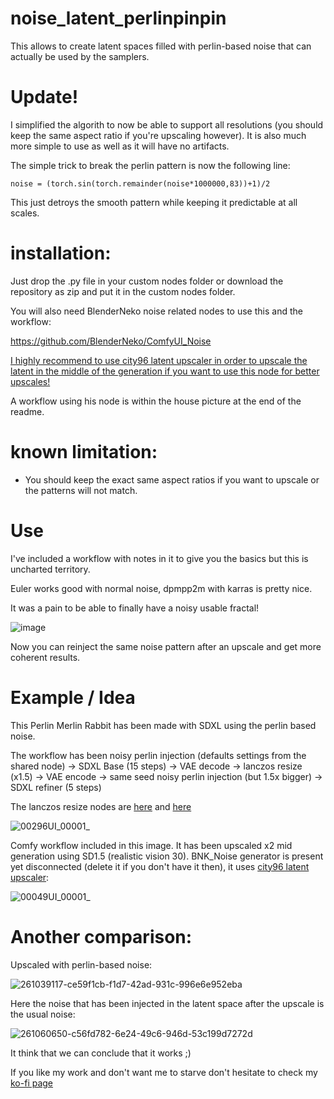 # noise_latent_perlinpinpin
This allows to create latent spaces filled with perlin-based noise that can actually be used by the samplers.

# Update!
I simplified the algorith to now be able to support all resolutions (you should keep the same aspect ratio if you're upscaling however).
It is also much more simple to use as well as it will have no artifacts.

The simple trick to break the perlin pattern is now the following line:

    noise = (torch.sin(torch.remainder(noise*1000000,83))+1)/2

This just detroys the smooth pattern while keeping it predictable at all scales.


# installation:
Just drop the .py file in your custom nodes folder or download the repository as zip and put it in the custom nodes folder.

You will also need BlenderNeko noise related nodes to use this and the workflow:

https://github.com/BlenderNeko/ComfyUI_Noise

[I highly recommend to use city96 latent upscaler in order to upscale the latent in the middle of the generation if you want to use this node for better upscales!](https://github.com/city96/SD-Latent-Upscaler)

A workflow using his node is within the house picture at the end of the readme.

# known limitation:
- You should keep the exact same aspect ratios if you want to upscale or the patterns will not match.

# Use

I've included a workflow with notes in it to give you the basics but this is uncharted territory.

Euler works good with normal noise, dpmpp2m with karras is pretty nice.

It was a pain to be able to finally have a noisy usable fractal!

![image](https://github.com/Extraltodeus/noise_latent_perlinpinpin/assets/15731540/22b5e919-8d05-491b-af0c-7c62a78eb6d7)

Now you can reinject the same noise pattern after an upscale and get more coherent results.

# Example / Idea

This Perlin Merlin Rabbit has been made with SDXL using the perlin based noise.

The workflow has been noisy perlin injection (defaults settings from the shared node) -> SDXL Base (15 steps) -> VAE decode -> lanczos resize (x1.5) -> VAE encode -> same seed noisy perlin injection (but 1.5x bigger) -> SDXL refiner (5 steps)

The lanczos resize nodes are [here](https://github.com/Extraltodeus/CustomComfyUINodes/blob/main/image_lanczos.py) and [here](https://github.com/Extraltodeus/CustomComfyUINodes/blob/main/image_lanczos_to_res.py)

![00296UI_00001_](https://github.com/Extraltodeus/noise_latent_perlinpinpin/assets/15731540/cd06e1e8-e5bd-461a-8e54-f114a83afdf9)


Comfy workflow included in this image. It has been upscaled x2 mid generation using SD1.5 (realistic vision 30). BNK_Noise generator is present yet disconnected (delete it if you don't have it then), it uses [city96 latent upscaler](https://github.com/city96/SD-Latent-Upscaler):

![00049UI_00001_](https://github.com/Extraltodeus/noise_latent_perlinpinpin/assets/15731540/823e945f-a00b-4101-87c2-4fa776004250)

# Another comparison:

Upscaled with perlin-based noise:

![261039117-ce59f1cb-f1d7-42ad-931c-996e6e952eba](https://github.com/Extraltodeus/noise_latent_perlinpinpin/assets/15731540/65e1ed88-89fc-4df2-9301-09468b61122a)

Here the noise that has been injected in the latent space after the upscale is the usual noise:

![261060650-c56fd782-6e24-49c6-946d-53c199d7272d](https://github.com/Extraltodeus/noise_latent_perlinpinpin/assets/15731540/accf59c8-d268-4cc8-af60-4b32b1fd76e6)

It think that we can conclude that it works ;)


If you like my work and don't want me to starve don't hesitate to check my [ko-fi page](https://ko-fi.com/extraltodeus)
